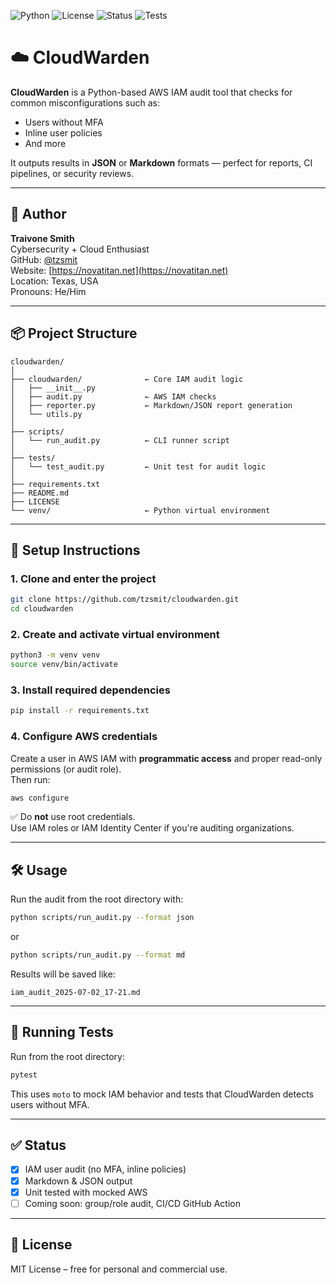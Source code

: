 ![Python](https://img.shields.io/badge/Python-3.13-blue.svg)
![License](https://img.shields.io/badge/License-MIT-green.svg)
![Status](https://img.shields.io/badge/status-active-brightgreen.svg)
![Tests](https://img.shields.io/badge/tests-passing-green.svg)

# ☁️ CloudWarden

**CloudWarden** is a Python-based AWS IAM audit tool that checks for common misconfigurations such as:
- Users without MFA
- Inline user policies
- And more

It outputs results in **JSON** or **Markdown** formats — perfect for reports, CI pipelines, or security reviews.

---

## 👤 Author

**Traivone Smith**  
Cybersecurity + Cloud Enthusiast  
GitHub: [@tzsmit](https://github.com/tzsmit)  
Website: [https://novatitan.net](https://novatitan.net)  
Location: Texas, USA    
Pronouns: He/Him  

---

## 📦 Project Structure

```
cloudwarden/
│
├── cloudwarden/              ← Core IAM audit logic
│   ├── __init__.py
│   ├── audit.py              ← AWS IAM checks
│   ├── reporter.py           ← Markdown/JSON report generation
│   └── utils.py
│
├── scripts/
│   └── run_audit.py          ← CLI runner script
│
├── tests/
│   └── test_audit.py         ← Unit test for audit logic
│
├── requirements.txt
├── README.md
├── LICENSE
└── venv/                     ← Python virtual environment
```

---

## 🚀 Setup Instructions

### 1. Clone and enter the project
```bash
git clone https://github.com/tzsmit/cloudwarden.git
cd cloudwarden
```

### 2. Create and activate virtual environment
```bash
python3 -m venv venv
source venv/bin/activate
```

### 3. Install required dependencies
```bash
pip install -r requirements.txt
```

### 4. Configure AWS credentials

Create a user in AWS IAM with **programmatic access** and proper read-only permissions (or audit role).  
Then run:

```bash
aws configure
```

✅ Do **not** use root credentials.  
Use IAM roles or IAM Identity Center if you're auditing organizations.

---

## 🛠️ Usage

Run the audit from the root directory with:

```bash
python scripts/run_audit.py --format json
```

or

```bash
python scripts/run_audit.py --format md
```

Results will be saved like:

```
iam_audit_2025-07-02_17-21.md
```

---

## 🧪 Running Tests

Run from the root directory:

```bash
pytest
```

This uses `moto` to mock IAM behavior and tests that CloudWarden detects users without MFA.

---

## ✅ Status

- [x] IAM user audit (no MFA, inline policies)
- [x] Markdown & JSON output
- [x] Unit tested with mocked AWS
- [ ] Coming soon: group/role audit, CI/CD GitHub Action

---

## 📄 License

MIT License – free for personal and commercial use.
